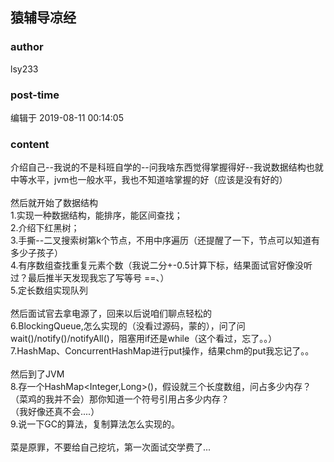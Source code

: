 ## 猿辅导凉经
### author 
lsy233
### post-time 

编辑于  2019-08-11 00:14:05
### content 
<div class="post-topic-des nc-post-content">
 <div>
  介绍自己--我说的不是科班自学的--问我啥东西觉得掌握得好--我说数据结构也就中等水平，jvm也一般水平，我也不知道啥掌握的好（应该是没有好的）
 </div>
 <div>
  <br/>
 </div>
 <div>
  然后就开始了数据结构
 </div>
 <div>
  1.实现一种数据结构，能排序，能区间查找；
  <br/>
 </div>
 <div>
  2.介绍下红黑树；
 </div>
 <div>
  3.手撕--二叉搜索树第k个节点，不用中序遍历（还提醒了一下，节点可以知道有多少子孩子）
  <br/>
 </div>
 <div>
  4.有序数组查找重复元素个数（我说二分+-0.5计算下标，结果面试官好像没听过？最后推半天发现我忘了写等号 ==、）
  <br/>
 </div>
 <div>
  5.定长数组实现队列
  <br/>
 </div>
 <div>
  <br/>
 </div>
 <div>
  然后面试官去拿电源了，回来以后说咱们聊点轻松的
 </div>
 <div>
  6.BlockingQueue,怎么实现的（没看过源码，蒙的），问了问wait()/notify()/notifyAll()，阻塞用if还是while（这个看过，忘了。。）
  <br/>
 </div>
 <div>
  7.HashMap、ConcurrentHashMap进行put操作，结果chm的put我忘记了。。
 </div>
 <div>
  <br/>
 </div>
 <div>
  然后到了JVM
 </div>
 <div>
  8.存一个HashMap&lt;Integer,Long&gt;()，假设就三个长度数组，问占多少内存？（菜鸡的我并不会）那你知道一个符号引用占多少内存？
  <br/>
 </div>
 <div>
  （我好像还真不会....）
  <br/>
 </div>
 <div>
  9.说一下GC的算法，复制算法怎么实现的。
  <br/>
 </div>
 <div>
  <br/>
 </div>
 <div>
  菜是原罪，不要给自己挖坑，第一次面试交学费了...
  <br/>
 </div>
</div>
